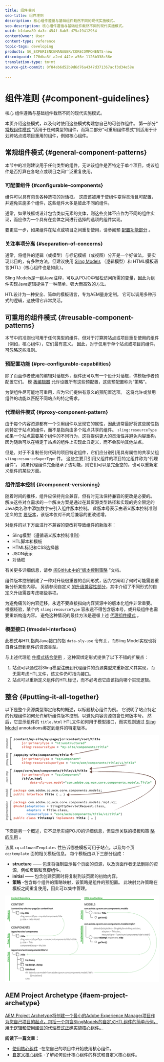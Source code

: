 ```yaml
---
title: 组件准则
seo-title: 组件准则
description: 核心组件遵循与基础组件截然不同的现代实施模式。
seo-description: 核心组件遵循与基础组件截然不同的现代实施模式。
uuid: b1daea89-da3c-454f-8ab5-d75a19412954
contentOwner: User
content-type: reference
topic-tags: developing
products: SG_EXPERIENCEMANAGER/CORECOMPONENTS-new
discoiquuid: 170dba8f-a2ed-442e-a56e-1126b338c36e
translation-type: tm+mt
source-git-commit: 0f84eb6d52b9d6d76a4347d371367acf3d34e58e

---
```



# 组件准则 {#component-guidelines}

核心 [](developing.md) 组件遵循与基础组件截然不同的现代实施模式。

本页介绍这些模式，以及何时使用这些模式构建您自己的可创作组件。 第一部分“ [常规组件模式](guidelines.md)[](guidelines.md) ”适用于任何类型的组件，而第二部分“可重用组件模式”则适用于计划跨站点或项目重用的组件，例如核心组件。

## 常规组件模式 {#general-component-patterns}

本节中的准则建议用于任何类型的组件，无论该组件是否特定于单个项目，或该组件是否打算在各站点或项目之间广泛重复使用。

### 可配置组件 {#configurable-components}

组件可以具有包含各种选项的对话框。 这应该被用于使组件变得灵活且可配置，并避免实施多个组件，这些组件大多是彼此不同的组件。

通常，如果线框或设计包含类似元素的变体，则这些变体不应作为不同的组件实现，而应作为一个具有在变体之间进行选择的选项的组件实现。

要更进一步，如果组件在站点或项目之间重复使用，请参阅预 [配置功能部分](#pre-configurable-capabilities) 。

### 关注事项分离 {#separation-of-concerns}

通常，将组件的逻辑（或模型）与标记模板（或视图）分开是一个好做法。 要实现此目的，有多种方法，但建议使用 [Sling Models](https://sling.apache.org/documentation/bundles/models.html) （逻辑模型）和 [](https://helpx.adobe.com/experience-manager/htl/using/overview.html) HTML模板语言(HTL)（核心组件也是如此）。

Sling Models是一组Java注释，可以从POJO中轻松访问所需的变量，因此为组件实现Java逻辑提供了一种简单、强大而高效的方法。

HTL设计为一种安全、简单的模板语言，专为AEM量身定制。 它可以调用多种形式的逻辑，这使得它非常灵活。

## 可重用的组件模式 {#reusable-component-patterns}

本节中的准则也可用于任何类型的组件，但对于打算跨站点或项目重复使用的组件（例如，核心组件），它们最有意义。 因此，对于仅用于单个站点或项目的组件，可忽略这些准则。

### 预配置功能 {#pre-configurable-capabilities}

除了页面作者使用的编辑对话框外，组件还可以有一个设计对话框，供模板作者预配置它们。 模 [板编辑器](https://helpx.adobe.com/experience-manager/6-5/sites/authoring/using/templates.html) 允许设置所有这些预配置，这些预配置称为“策略”。

为使组件尽可能地可重用，应为它们提供有意义的预配置选项。 这将允许或禁用组件的功能以匹配不同站点的特定需求。

### 代理组件模式 {#proxy-component-pattern}

由于每个内容资源都有一个引用组件以呈现它的属性，因此通常最好将这些属性指向特定于站点的组件，而不是指向由多个站点共享的组件。 `sling:resourceType` 如果一个站点需要某个组件的不同行为，这将提供更大的灵活性并避免内容重构，因为随后可以在特定于站点的组件上实现此自定义，而不会影响其他站点。

但是，对于不复制任何代码的项目特定组件，它们应分别引用具有属性的共享父组 `sling:resourceSuperType` 件。 这些主要只引用父组件的项目特定组件称为“代理组件”。 如果代理组件完全继承了该功能，则它们可以是完全空的，也可以重新定义组件的某些方面。

### 组件版本控制 {#component-versioning}

随着时间的推移，组件应保持完全兼容，但有时无法保持兼容的更改是必要的。 解决这些对立需求的一个解决方案是通过在其资源类型路径和实现的完全限定的Java类名称中添加数字来引入组件版本控制。 此版本号表示由语义版本控制准则定义的主 [要版本](https://semver.org/)，该版本仅对不向后兼容的更改递增。

对组件的以下方面进行不兼容的更改将导致组件的新版本：

* Sling模型（遵循语义版本控制准则）
* HTL脚本和模板
* HTML标记和CSS选择器
* JSON表示
* 对话框

有关更多详细信息，请参 [阅GitHub中的“版本控制策略](https://github.com/adobe/aem-core-wcm-components/wiki/Versioning-Policies) ”文档。

组件版本控制创建了一种对升级很重要的合同形式，因为它阐明了何时可能需要重新分析某些内容。 另请参阅自定义 [的升级兼容性部分](customizing.md#upgrade-compatibility-of-customizations)，其中介绍了不同形式的自定义升级需要考虑哪些事项。

为避免痛苦的内容迁移，永远不要直接指向内容资源中的版本化组件非常重要。 根据经验，某个内 `sling:resourceType` 容永远不得包含版本号，或升级组件也需要重新构造内容。 避免这种情况的最佳方法是遵循上述 [代理组件模式](#proxy-component-pattern) 。

### 模型接口 {#model-interfaces}

此模式与HTL指向Java接口的指 `data-sly-use` 令有关，而Sling Model实现也将自身注册到组件的资源类型。

与上述代理组 [件模式结合使用](#proxy-component-pattern) ，这种双绑定形式提供了以下不错的扩展点：

1. 站点可以通过将Sling模型注册到代理组件的资源类型来重新定义其实现，而无需考虑HTL文件，该文件仍可指向接口。
1. 站点可以重新定义组件的HTL标记，而不必考虑它应该指向哪个实现逻辑。

## 整合 {#putting-it-all-together}

以下是整个资源类型绑定结构的概述，以标题核心组件为例。 它说明了站点特定的代理组件如何允许解析组件版本控制，以避免内容资源包含任何版本号。 然后，它显示组件的 `title.html` HTL文件如何用于模型接口，而实现则通过 [Sling Model](https://helpx.adobe.com/experience-manager/htl/using/overview.html)[](https://sling.apache.org/documentation/bundles/models.html) annotations绑定到组件的特定版本。

![资源绑定概述](assets/chlimage_1-32.png)

下面是另一个概述，它不显示实施POJO的详细信息，但显示关联的模板和策 [略的引用](https://helpx.adobe.com/experience-manager/6-5/sites/developing/using/page-templates-editable.html) 。

该属 `cq:allowedTemplates` 性告诉哪些模板可用于站点，以及每个页 `cq:template` 面的相关模板信息。 每个模板由以下三部分组成：

* **structure** —— 包含将强制显示每个页面的资源，以及页面作者无法删除的资源，例如页眉和页脚组件。
* **initial** —— 包含创建页面时将复制到该页面的初始内容。
* **策略** -包含每个组件的策略映射，该策略是组件的预配置。 此映射允许策略在模板之间重复使用，因此可以集中管理。

![模板和策略概述](assets/screen_shot_2018-12-07at093102.png)

## AEM Project Archetype {#aem-project-archetype}

[AEM Project Archetype将创建一个最小的Adobe Experience Manager项目作为您自己项目的起点，包括一个包含SlingModels的自定义HTL组件的简单示例，用于逻辑和使用建议的代理模式正确实施核心组件。](overview.md)

**阅读下一篇文章：**

* [使用核心组件](using.md) -在您自己的项目中开始使用核心组件。
* [自定义核心组件](customizing.md) -了解如何设计核心组件的样式和自定义核心组件。
